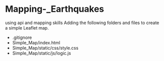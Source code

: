 # Mapping-_Earthquakes
using api and mapping skills
Adding the following folders and files to create a simple Leaflet map.
- .gitignore
- Simple_Map/index.html
- Simple_Map/static/css/style.css
- Simple_Map/static/js/logic.js
